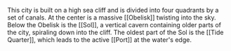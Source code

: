 This city is built on a high sea cliff and is divided into four quadrants by a set of canals. At the center is a massive [[Obelisk]] twisting into the sky. Below the Obelisk is the [[Sol]], a vertical cavern containing older parts of the city, spiraling down into the cliff. The oldest part of the Sol is the [[Tide Quarter]], which leads to the active [[Port]] at the water's edge. 
